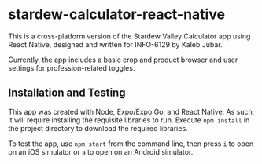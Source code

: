 # stardew-calculator-react-native
This is a cross-platform version of the Stardew Valley Calculator app using React Native, designed and written for INFO-6129 by Kaleb Jubar.

Currently, the app includes a basic crop and product browser and user settings for profession-related toggles.

## Installation and Testing
This app was created with Node, Expo/Expo Go, and React Native. As such, it will require installing the requisite libraries to run. Execute `npm install` in the project directory to download the required libraries.

To test the app, use `npm start` from the command line, then press `i` to open on an iOS simulator or `a` to open on an Android simulator.